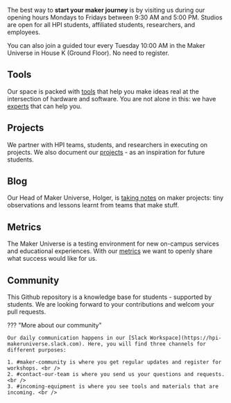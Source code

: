 The best way to **start your maker journey** is by visiting us during our opening hours Mondays to Fridays between 9:30 AM and 5:00 PM. Studios are open for all HPI students, affiliated students, researchers, and employees.

You can also join a guided tour every Tuesday 10:00 AM in the Maker Universe in House K (Ground Floor). No need to register.

## Tools

Our space is packed with [tools](./tools/tools.md) that help you make ideas real at the intersection of hardware and software. You are not alone in this: we have [experts](./team/team.md) that can help you.

## Projects

We partner with HPI teams, students, and researchers in executing on projects. We also document our [projects](./projects/projects.md) - as an inspiration for future students.

## Blog

Our Head of Maker Universe, Holger, is [taking notes](./makerblog/blog.md) on maker projects: tiny observations and lessons learnt from teams that make stuff.

## Metrics

The Maker Universe is a testing environment for new on-campus services and educational experiences. With our [metrics](./metrics/metrics.md) we want to openly share what success would like for us. 

## Community

This Github repository is a knowledge base for students - supported by students. We are looking forward to your contributions and welcom your pull requests. 

??? "More about our community"

    Our daily communication happens in our [Slack Workspace](https://hpi-makeruniverse.slack.com). Here, you will find three channels for different purposes:

    1. #maker-community is where you get regular updates and register for workshops. <br />
    2. #contact-our-team is where you send us your questions and requests. <br />
    3. #incoming-equipment is where you see tools and materials that are incoming. <br />
